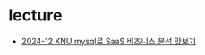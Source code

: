 # lecture

- [2024-12 KNU mysql로 SaaS 비즈니스 분석 맛보기](https://github.com/imione/lecture/tree/main/2024-12-knu-hands-on)
